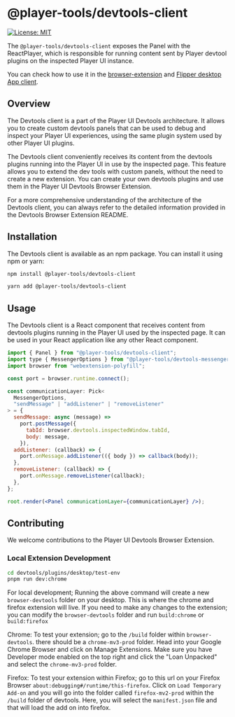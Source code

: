 # @player-tools/devtools-client

[![License: MIT](https://img.shields.io/badge/License-MIT-blue.svg)](./LICENSE)

The `@player-tools/devtools-client` exposes the Panel with the ReactPlayer, which is responsible for running content sent by Player devtool plugins on the inspected Player UI instance.

You can check how to use it in the [browser-extension](https://github.com/player-ui/browser-devtools) and [Flipper desktop App client](https://github.com/player-ui/tools/tree/main/devtools/plugins/mobile/flipper-desktop-client).

## Overview

The Devtools client is a part of the Player UI Devtools architecture. It allows you to create custom devtools panels that can be used to debug and inspect your Player UI experiences, using the same plugin system used by other Player UI plugins.

The Devtools client conveniently receives its content from the devtools plugins running into the Player UI in use by the inspected page. This feature allows you to extend the dev tools with custom panels, without the need to create a new extension. You can create your own devtools plugins and use them in the Player UI Devtools Browser Extension.

For a more comprehensive understanding of the architecture of the Devtools client, you can always refer to the detailed information provided in the Devtools Browser Extension README.

## Installation

The Devtools client is available as an npm package. You can install it using npm or yarn:

```bash
npm install @player-tools/devtools-client
```

```bash
yarn add @player-tools/devtools-client
```

## Usage

The Devtools client is a React component that receives content from devtools plugins running in the Player UI used by the inspected page. It can be used in your React application like any other React component.

```jsx
import { Panel } from "@player-tools/devtools-client";
import type { MessengerOptions } from "@player-tools/devtools-messenger";
import browser from "webextension-polyfill";

const port = browser.runtime.connect();

const communicationLayer: Pick<
  MessengerOptions,
  "sendMessage" | "addListener" | "removeListener"
> = {
  sendMessage: async (message) =>
    port.postMessage({
      tabId: browser.devtools.inspectedWindow.tabId,
      body: message,
    }),
  addListener: (callback) => {
    port.onMessage.addListener(({ body }) => callback(body));
  },
  removeListener: (callback) => {
    port.onMessage.removeListener(callback);
  },
};

root.render(<Panel communicationLayer={communicationLayer} />);
```

## Contributing

We welcome contributions to the Player UI Devtools Browser Extension.

### Local Extension Development
``` bash
cd devtools/plugins/desktop/test-env
pnpm run dev:chrome
```

For local development; Running the above command will create a new `browser-devtools` folder on your desktop. This is where the chrome and firefox extension will live.
If you need to make any changes to the extension; you can modify the `browser-devtools` folder and run `build:chrome` or `build:firefox`

Chrome:
To test your extension; go to the `/build` folder within `browser-devtools`. there should be a `chrome-mv3-prod` folder.
Head into your Google Chrome Browser and click on Manage Extensions. Make sure you have Developer mode enabled on the top right and click the "Loan Unpacked" and select the `chrome-mv3-prod` folder.


Firefox:
To test your extension within Firefox; go to this url on your Firefox Browser `about:debugging#/runtime/this-firefox`.
Click on `Load Temporary Add-on` and you will go into the folder called `firefox-mv2-prod` within the `/build` folder of devtools. Here, you will select the `manifest.json` file and that will load the add on into firefox.


